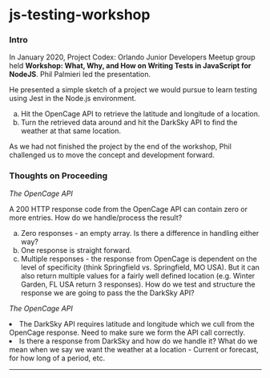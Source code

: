 # js-testing-workshop


### __Intro__
In January 2020, Project Codex: Orlando Junior Developers Meetup group held __Workshop: What, Why, and How on Writing Tests in JavaScript for NodeJS__. Phil Palmieri led the presentation.

He presented a simple sketch of a project we would pursue to learn testing using Jest in the Node.js environment.

<ol>
  <li type="a">
    Hit the OpenCage API to retrieve the latitude and longitude of a location.
  </li>
  <li type="a">
    Turn the retrieved data around and hit the DarkSky API to find the weather at that same location.
  </li>
</ol>

As we had not finished the project by the end of the workshop, Phil challenged us to move the concept and development forward.

### __Thoughts on Proceeding__

_The OpenCage API_

A 200 HTTP response code from the OpenCage API can contain zero or more entries.  How do we handle/process the result?

<ol>
  <li type="a">
    Zero responses - an empty array.  Is there a difference in handling either way?
  </li>
  <li type="a">
    One response is straight forward.
  </li>
  <li type="a">
    Multiple responses - the response from OpenCage is dependent on the level of specificity (think Springfield vs. Springfield, MO USA).  But it can also return multiple values for a fairly well defined location (e.g. Winter Garden, FL USA return 3 responses).  How do we test and structure the response we are going to pass the the DarkSky API?
  </li>
</ol>

_The OpenCage API_

<li>
  The DarkSky API requires latitude and longitude which we cull from the OpenCage response.  Need to make sure we form the API call correctly.
</li>
<li>
  Is there a response from DarkSky and how do we handle it?  What do we mean when we say we want the weather at a location - Current or forecast, for how long of a period, etc.
</li>


<hr/>
